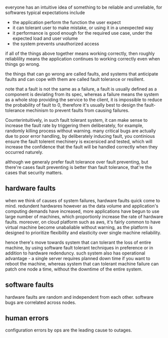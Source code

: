 everyone has an intuitive idea of something to be reliable and unreliable, for softwares typical expectations include
- the application perform the function the user expect
- it can tolerant user to make mistake, or using it in a unexpected way
- it performance is good enough for the required use case, under the expected load and user volume
- the system prevents unauthorized access

if all of the things above together means working correctly, then roughly reliablility means the application continues to working correctly even when things go wrong.

the things that can go wrong are called faults, and systems that anticipate faults and can cope with them are called fault tolerance or resillent.

note that a fault is not the same as a failure, a fault is usually defined as a component is deviating from its spec, whereas a failure means the system as a whole stop providing the service to the client, it is impossible to reduce the probability of fault to 0, therefore it's usually best to design the fault-tolerance mechinism to prevent faults from causing failures.

Counterintuitively, in such fault tolerant system, it can make sense to increase the fault rate by triggering them deliberately, for example, randomly killing process without warning. many critical bugs are actually due to poor error handling, by deliberately inducing fault, you continious ensure the fault tolerent mechinery is excersiced and tested, which will increase the confidence that the fault will be handled correctly when they occurred naturely.

although we generaly prefer fault tolerance over fault preventing, but there're cases fault preventing is better than fault tolerance, that're the cases that security matters.

## hardware faults
when we think of causes of system failures, hardware faults quick come to mind.
redundent hardwares
however as the data volume and application's computing demands have increased, more applications have begun to use large number of machines, which proportionly increase the rate of hardware faults. moreover, on cloud platform such as aws, it's fairly common to have virtual machine become unabaliable without warning, as the platform is designed to prioritize flexibility and elasticity over single machine reliability.

hence there's move towards system that can tolerant the loss of entire machine, by using software fault tolerant techniques in preference or in addition to hardware redenduncy. such system also has operational advantage - a single server requires planned down time if you want to reboot the machine, whereas system that can tolerant machine failure can patch one node a time, without the downtime of the entire system.

## software faults
hardware faults are random and independent from each other.
software bugs are correlated across nodes.

## human errors
configuration errors by ops are the leading cause to outages.

